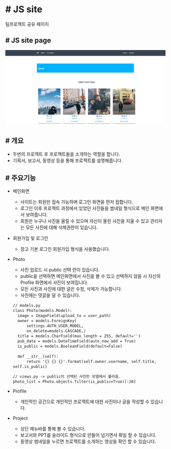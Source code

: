 # # JS site
팀프로젝트 공유 페이지

## # JS site page

<img src="jssite.PNG">

## # 개요

  - 두번의 프로젝트 후 프로젝트들을 소개하는 역할을 합니다.
  - 기획서, 보고서, 동영상 등을 통해 프로젝트를 설명해줍니다.

## # 주요기능

* 메인화면
  - 사이트는 회원만 접속 가능하며 로그인 화면을 먼저 접합니다.
  - 로그인 이후 프로젝트 과정에서 있었던 사진들을 썸네일 형식으로 메인 화면에서 보여줍니다.
  - 회원은 누구나 사진을 올릴 수 있으며 자신이 올린 사진을 지울 수 있고 관리자는 모든 사진에 대해 삭제권한이 있습니다.
  
* 회원가입 및 로그인
  - 장고 기본 로그인 회원가입 형식을 사용했습니다.
  
* Photo
  - 사진 업로드 시 public 선택 란이 있습니다.
  - public을 선택하면 메인화면에서 사진을 볼 수 있고 선택하지 않을 시 자신의 Profile 화면에서 사진이 보여집니다.
  - 모든 사진과 사진에 대한 글은 수정, 삭제가 가능합니다.
  - 사진에는 댓글을 달 수 있습니다.
  
  ```
  // models.py
  class Photo(models.Model):
    image = ImageField(upload_to = user_path)
    owner = models.ForeignKey(
        settings.AUTH_USER_MODEL,
        on_delete=models.CASCADE,)
    title = models.CharField(max_length = 255, default='')
    pub_date = models.DateTimeField(auto_now_add = True)
    is_public = models.BooleanField(default=False) 

    def __str__(self):
        return '{} {} {}'.format(self.owner.username, self.title, self.is_public)
    ```

    ```
    // views.py -> public이 선택된 사진만 모델에서 불러옴.
    photo_list = Photo.objects.filter(is_public=True)[:20]
    ```  
  
* Profile
  - 개인적인 공간으로 개인적인 프로젝트에 대한 사진이나 글을 작성할 수 있습니다.

* Project
  - 상단 메뉴바를 통해 볼 수 있습니다.
  - 보고서와 PPT를 슬라이드 형식으로 만들어 넘기면서 확일 할 수 있습니다.
  - 동영상 썸네일을 누르면 프로젝트를 소개하는 영상을 확인 할 수 있습니다.
  

